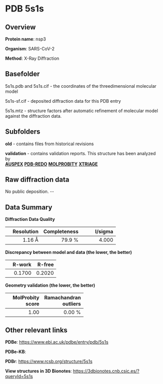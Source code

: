 # PDB 5s1s

## Overview

**Protein name**: nsp3

**Organism**: SARS-CoV-2

**Method**: X-Ray Diffraction



## Basefolder

5s1s.pdb and 5s1s.cif - the coordinates of the threedimensional molecular model

5s1s-sf.cif - deposited diffraction data for this PDB entry

5s1s.mtz - structure factors after automatic refinement of molecular model against the diffraction data.

## Subfolders



**old** - contains files from historical revisions

**validation** - contains validation reports. This structure has been analyzed by <br>[**AUSPEX**](https://github.com/thorn-lab/coronavirus_structural_task_force/tree/master/pdb/nsp3/SARS-CoV-2/5s1s/validation/auspex) [**PDB-REDO**](https://github.com/thorn-lab/coronavirus_structural_task_force/tree/master/pdb/nsp3/SARS-CoV-2/5s1s/validation/pdb-redo) [**MOLPROBITY**](https://github.com/thorn-lab/coronavirus_structural_task_force/tree/master/pdb/nsp3/SARS-CoV-2/5s1s/validation/molprobity) [**XTRIAGE**](https://github.com/thorn-lab/coronavirus_structural_task_force/blob/master/pdb/nsp3/SARS-CoV-2/5s1s/validation/Xtriage_output.log)  



## Raw diffraction data

No public deposition. --<br> 

## Data Summary
**Diffraction Data Quality**

|   | Resolution | Completeness| I/sigma |
|---|-------------:|----------------:|--------------:|
|   |1.16 Å|79.9  %|<img width=50/>4.000|

**Discrepancy between model and data (the lower, the better)**

|   | **R-work**| **R-free**   
|---|-------------:|----------------:|           
||  0.1700|  0.2020|

**Geometry validation (the lower, the better)**

|   |**MolProbity<br>score**| **Ramachandran<br>outliers** 
|---|-------------:|----------------:|
||  1.00|  0.00 %|

 

 



## Other relevant links 
**PDBe**:  https://www.ebi.ac.uk/pdbe/entry/pdb/5s1s

**PDBe-KB**:  
 
**PDBr**: https://www.rcsb.org/structure/5s1s 

**View structures in 3D Bionotes**: https://3dbionotes.cnb.csic.es/?queryId=5s1s

